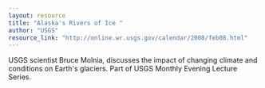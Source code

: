```yaml
---
layout: resource
title: "Alaska's Rivers of Ice "
author: "USGS"
resource_link: "http://online.wr.usgs.gov/calendar/2008/feb08.html"
---
```


USGS scientist Bruce Molnia, discusses the impact of changing climate and conditions on Earth's glaciers. Part of USGS Monthly Evening Lecture Series.
